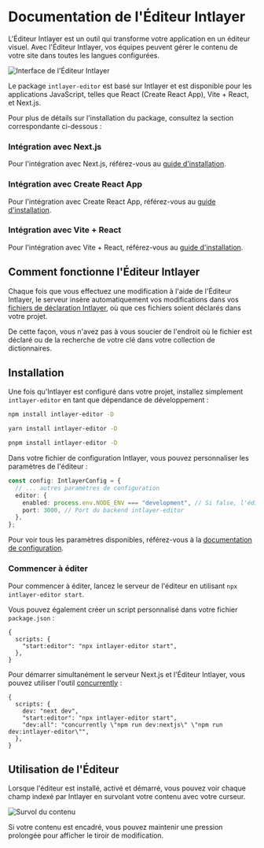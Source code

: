# Documentation de l'Éditeur Intlayer

L'Éditeur Intlayer est un outil qui transforme votre application en un éditeur visuel. Avec l'Éditeur Intlayer, vos équipes peuvent gérer le contenu de votre site dans toutes les langues configurées.

![Interface de l'Éditeur Intlayer](https://github.com/aypineau/intlayer/blob/main/docs/assets/intlayer_editor_ui.png)

Le package `intlayer-editor` est basé sur Intlayer et est disponible pour les applications JavaScript, telles que React (Create React App), Vite + React, et Next.js.

Pour plus de détails sur l'installation du package, consultez la section correspondante ci-dessous :

### Intégration avec Next.js

Pour l'intégration avec Next.js, référez-vous au [guide d'installation](https://github.com/aypineau/intlayer/blob/main/docs/docs/intlayer_with_nextjs_fr.md).

### Intégration avec Create React App

Pour l'intégration avec Create React App, référez-vous au [guide d'installation](https://github.com/aypineau/intlayer/blob/main/docs/docs/intlayer_with_create_react_app_fr.md).

### Intégration avec Vite + React

Pour l'intégration avec Vite + React, référez-vous au [guide d'installation](https://github.com/aypineau/intlayer/blob/main/docs/docs/intlayer_with_vite+react_fr.md).

## Comment fonctionne l'Éditeur Intlayer

Chaque fois que vous effectuez une modification à l'aide de l'Éditeur Intlayer, le serveur insère automatiquement vos modifications dans vos [fichiers de déclaration Intlayer](https://github.com/aypineau/intlayer/blob/main/docs/docs/content_declaration/get_started_fr.md), où que ces fichiers soient déclarés dans votre projet.

De cette façon, vous n'avez pas à vous soucier de l'endroit où le fichier est déclaré ou de la recherche de votre clé dans votre collection de dictionnaires.

## Installation

Une fois qu'Intlayer est configuré dans votre projet, installez simplement `intlayer-editor` en tant que dépendance de développement :

```bash
npm install intlayer-editor -D
```

```bash
yarn install intlayer-editor -D
```

```bash
pnpm install intlayer-editor -D
```

Dans votre fichier de configuration Intlayer, vous pouvez personnaliser les paramètres de l'éditeur :

```typescript
const config: IntlayerConfig = {
  // ... autres paramètres de configuration
  editor: {
    enabled: process.env.NODE_ENV === "development", // Si false, l'éditeur est inactif et ne peut pas être accessible.
    port: 3000, // Port du backend intlayer-editor
  },
};
```

Pour voir tous les paramètres disponibles, référez-vous à la [documentation de configuration](https://github.com/aypineau/intlayer/blob/main/docs/docs/configuration_fr.md).

### Commencer à éditer

Pour commencer à éditer, lancez le serveur de l'éditeur en utilisant `npx intlayer-editor start`.

Vous pouvez également créer un script personnalisé dans votre fichier `package.json` :

```json5
{
  scripts: {
    "start:editor": "npx intlayer-editor start",
  },
}
```

Pour démarrer simultanément le serveur Next.js et l'Éditeur Intlayer, vous pouvez utiliser l'outil [concurrently](https://github.com/open-cli-tools/concurrently) :

```json5
{
  scripts: {
    dev: "next dev",
    "start:editor": "npx intlayer-editor start",
    "dev:all": "concurrently \"npm run dev:nextjs\" \"npm run dev:intlayer-editor\"",
  },
}
```

## Utilisation de l'Éditeur

Lorsque l'éditeur est installé, activé et démarré, vous pouvez voir chaque champ indexé par Intlayer en survolant votre contenu avec votre curseur.

![Survol du contenu](https://github.com/aypineau/intlayer/blob/main/docs/assets/intlayer_editor_hover_content.png)

Si votre contenu est encadré, vous pouvez maintenir une pression prolongée pour afficher le tiroir de modification.
